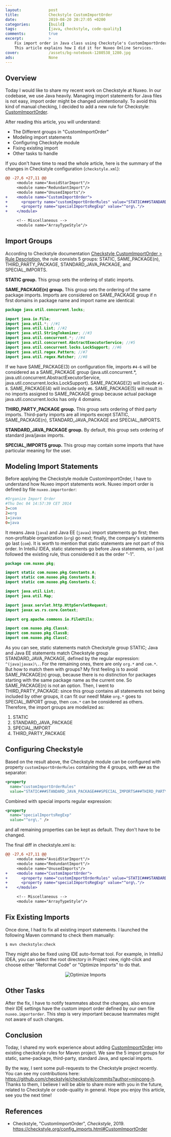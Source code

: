 ```yaml
---
layout:            post
title:             Checkstyle CustomImportOrder
date:              2019-08-20 20:27:05 +0200
categories:        [build]
tags:              [java, checkstyle, code-quality]
comments:          true
excerpt:           >
    Fix import order in Java class using Checkstyle's CustomImportOrder module.
    This article explains how I did it for Nuxeo Online Services.
cover:             /assets/bg-notebook-1280538_1280.jpg
ads:               None
---
```


## Overview

Today I would like to share my recent work on Checkstyle at Nuxeo. In our
codebase, we use Java heavily. Managing import statements for Java files is
not easy, import order might be changed unintentionally. To avoid this
kind of manual checking, I decided to add a new rule for Checkstyle:
[CustomImportOrder](https://checkstyle.org/config_imports.html#CustomImportOrder).

After reading this article, you will understand:

- The Different groups in "CustomImportOrder"
- Modeling import statements
- Configuring Checkstyle module
- Fixing existing import
- Other tasks to handle

If you don't have time to read the whole article, here is the summary of the
changes in Checkstyle configuration (`checkstyle.xml`):

```diff
@@ -27,6 +27,11 @@
     <module name="AvoidStarImport"/>
     <module name="RedundantImport"/>
     <module name="UnusedImports"/>
+    <module name="CustomImportOrder">
+      <property name="customImportOrderRules" value="STATIC###STANDARD_JAVA_PACKAGE###SPECIAL_IMPORTS###THIRD_PARTY_PACKAGE"/>
+      <property name="specialImportsRegExp" value="^org\."/>
+    </module>

     <!-- Miscellaneous -->
     <module name="ArrayTypeStyle"/>
```

## Import Groups

According to Checkstyle documentation [Checkstyle CustomImportOrder > Rule
Description](https://checkstyle.org/config_imports.html#CustomImportOrder_Rule_Description),
the rule consists 5 groups: STATIC, SAME\_PACKAGE(n), THIRD\_PARTY\_PACKAGE,
STANDARD\_JAVA\_PACKAGE, and SPECIAL\_IMPORTS.

**STATIC group.** This group sets the ordering of static imports.

**SAME\_PACKAGE(n) group.** This group sets the ordering of the same package
imports. Imports are considered on SAME\_PACKAGE group if n first domains in
package name and import name are identical:

```java
package java.util.concurrent.locks;

import java.io.File;
import java.util.*; //#1
import java.util.List; //#2
import java.util.StringTokenizer; //#3
import java.util.concurrent.*; //#4
import java.util.concurrent.AbstractExecutorService; //#5
import java.util.concurrent.locks.LockSupport; //#6
import java.util.regex.Pattern; //#7
import java.util.regex.Matcher; //#8
```                

If we have SAME\_PACKAGE(3) on configuration file, imports `#4-6` will be
considered as a SAME\_PACKAGE group (java.util.concurrent.\*,
java.util.concurrent.AbstractExecutorService,
java.util.concurrent.locks.LockSupport). SAME\_PACKAGE(2) will include `#1-8`.
SAME\_PACKAGE(4) will include only `#6`. SAME\_PACKAGE(5) will result in no
imports assigned to SAME\_PACKAGE group because actual package
java.util.concurrent.locks has only 4 domains.

**THIRD\_PARTY\_PACKAGE group.** This group sets ordering of third party
imports. Third-party imports are all imports except STATIC, SAME\_PACKAGE(n),
STANDARD\_JAVA\_PACKAGE and SPECIAL\_IMPORTS.

**STANDARD\_JAVA\_PACKAGE group.** By default, this group sets ordering of
standard java/javax imports.

**SPECIAL\_IMPORTS group.** This group may contain some imports that have
particular meaning for the user.

## Modeling Import Statements

Before applying the Checkstyle module CustomImportOrder, I have to understand how
Nuxeo import statements work. Nuxeo import order is defined by file
`nuxeo.importorder`:

```ini
#Organize Import Order
#Thu Dec 04 14:57:39 CET 2014
3=com
2=org
1=javax
0=java
```

It means Java (`java`) and Java EE (`javax`) import statements go first; then
non-profitable organization (`org`) go next; finally, the company's statements go
last (`com`). It is worth to mention that static statements are not part of this
order. In IntelliJ IDEA, static statements go before Java statements, so I just
followed the existing rule, thus considered it as the order "-1".

```java
package com.nuxeo.pkg;

import static com.nuxeo.pkg.Constants.A;
import static com.nuxeo.pkg.Constants.B;
import static com.nuxeo.pkg.Constants.C;

import java.util.List;
import java.util.Map;

import javax.servlet.http.HttpServletRequest;
import javax.ws.rs.core.Context;

import org.apache.commons.io.FileUtils;

import com.nuxeo.pkg.ClassA;
import com.nuxeo.pkg.ClassB;
import com.nuxeo.pkg.ClassC;
```

As you can see, static statements match Checkstyle group STATIC; Java and Java
EE statements match Checkstyle group STANDARD\_JAVA\_PACKAGE, defined
by the regular expression: `^(java|javax)\.`. For the remaining ones, there are only
`org.*` and `com.*`. But how to match them with groups? My first feeling is to
avoid SAME\_PACKAGE(n) group, because there is no distinction for packages
starting with the same package name as the current one. So SAME\_PACKAGE(n) is
not an option. Then, I went to THIRD\_PARTY\_PACKAGE: since this group contains
all statements not being included by other groups, it can fit our need! Make
`org.*` goes to SPECIAL\_IMPORT group, then `com.*` can be considered as others.
Therefore, the import groups are modelized as:

1. STATIC
2. STANDARD\_JAVA\_PACKAGE
3. SPECIAL\_IMPORT
4. THIRD\_PARTY\_PACKAGE

## Configuring Checkstyle

Based on the result above, the Checkstyle module can be configured with property
`customImportOrderRules` containing the 4 groups, with `###` as the separator:

```xml
<property
  name="customImportOrderRules"
  value="STATIC###STANDARD_JAVA_PACKAGE###SPECIAL_IMPORTS###THIRD_PARTY_PACKAGE" />
```

Combined with special imports regular expression:

```xml
<property
  name="specialImportsRegExp"
  value="^org\." />
```

and all remaining properties can be kept as default. They don't have to be
changed.

The final diff in checkstyle.xml is:

```diff
@@ -27,6 +27,11 @@
     <module name="AvoidStarImport"/>
     <module name="RedundantImport"/>
     <module name="UnusedImports"/>
+    <module name="CustomImportOrder">
+      <property name="customImportOrderRules" value="STATIC###STANDARD_JAVA_PACKAGE###SPECIAL_IMPORTS###THIRD_PARTY_PACKAGE"/>
+      <property name="specialImportsRegExp" value="^org\."/>
+    </module>

     <!-- Miscellaneous -->
     <module name="ArrayTypeStyle"/>
```

## Fix Existing Imports

Once done, I had to fix all existing import statements. I launched the following
Maven command to check them manually:

```
$ mvn checkstyle:check
```

They might also be fixed using IDE auto-format tool. For example, in IntelliJ
IDEA, you can select the root directory in Project view, right-click and choose
either "Reformat Code" or "Optimize Imports" to do that.

<p align="center">
  <img src="/assets/20190820-imports.png" alt="Optimize Imports" />
</p>

## Other Tasks

After the fix, I have to notify teammates about the changes, also ensure their
IDE settings have the custom import order defined by our own file
`nuxeo.importorder`. This step is very important because teammates might not
aware of such changes.

## Conclusion

Today, I shared my work experience about adding
[CustomImportOrder](https://checkstyle.org/config_imports.html#CustomImportOrder)
into existing checkstyle rules for Maven project. We saw the 5 import groups for
static, same-package, third-party, standard Java, and special imports.

By the way, I sent some pull-requests to the Checkstyle project recently. You can
see my contributions here:
<https://github.com/checkstyle/checkstyle/commits?author=mincong-h>.
Thanks to them, I believe I will be able to share more with you in the future,
related to Checkstyle or code-quality in general. Hope you enjoy this article,
see you the next time!

## References

- Checkstyle, "CustomImportOrder", _Checkstyle_, 2019.
  <https://checkstyle.org/config_imports.html#CustomImportOrder>
